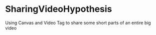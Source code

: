 SharingVideoHypothesis
======================
Using Canvas and Video Tag to share some short parts of an entire big video
